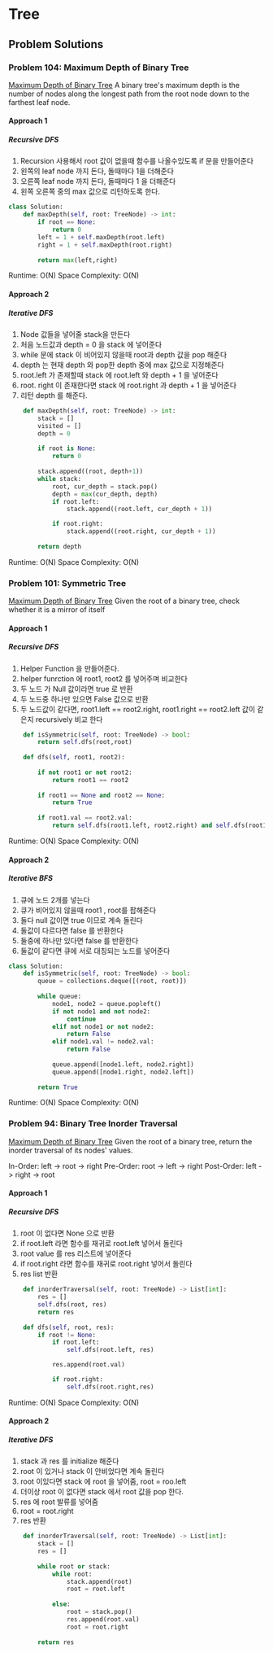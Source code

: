 # Tree

## Problem Solutions

### Problem 104: Maximum Depth of Binary Tree
[Maximum Depth of Binary Tree](https://leetcode.com/problems/maximum-depth-of-binary-tree/)
A binary tree's maximum depth is the number of nodes along the longest path from the root node down to the farthest leaf node.

#### Approach 1 
##### Recursive DFS

1) Recursion 사용해서 root 값이 없을때 함수를 나올수있도록 if 문을 만들어준다
2) 왼쪽의 leaf node 까지 돈다, 돌때마다 1을 더해준다
3) 오른쪽 leaf node 까지 돈다, 돌때마다 1 을 더해준다 
4) 왼쪽 오른쪽 중의 max 값으로 리턴하도록 한다. 

```python
class Solution:
    def maxDepth(self, root: TreeNode) -> int:
        if root == None:
            return 0
        left = 1 + self.maxDepth(root.left)
        right = 1 + self.maxDepth(root.right)
        
        return max(left,right)
```
Runtime: O(N)
Space Complexity: O(N)

#### Approach 2 
##### Iterative DFS

1) Node 값들을 넣어줄 stack을 만든다
2) 처음 노드값과 depth = 0 을 stack 에 넣어준다
3) while 문에 stack 이 비어있지 않을때 root과 depth 값을 pop 해준다
4) depth 는 현재 depth 와 pop한 depth 중에 max 값으로 지정해준다
4) root.left 가 존재할때 stack 에 root.left 와 depth + 1 을 넣어준다
5) root. right 이 존재한다면 stack 에 root.right 과 depth + 1 을 넣어준다
6) 리턴 depth 를 해준다. 

``` python
    def maxDepth(self, root: TreeNode) -> int:
        stack = []
        visited = []
        depth = 0
        
        if root is None:
            return 0
        
        stack.append((root, depth+1))
        while stack:
            root, cur_depth = stack.pop()
            depth = max(cur_depth, depth)            
            if root.left:
                stack.append((root.left, cur_depth + 1))

            if root.right:
                stack.append((root.right, cur_depth + 1))
        
        return depth
```
Runtime: O(N)
Space Complexity: O(N)

### Problem 101: Symmetric Tree
[Maximum Depth of Binary Tree](https://leetcode.com/problems/symmetric-tree/)
Given the root of a binary tree, check whether it is a mirror of itself 

#### Approach 1 
##### Recursive DFS
1) Helper Function 을 만들어준다. 
2) helper funrction 에 root1, root2 를 넣어주며 비교한다
3) 두 노드 가 Null 값이라면 true 로 반환
4) 두 노드중 하나만 있으면 False 값으로 반환
5) 두 노드값이 같다면, root1.left == root2.right, root1.right == root2.left 값이 같은지 recursively 비교 한다

```python 
    def isSymmetric(self, root: TreeNode) -> bool:
        return self.dfs(root,root)
    
    def dfs(self, root1, root2):
        
        if not root1 or not root2:
            return root1 == root2
        
        if root1 == None and root2 == None:
            return True
        
        if root1.val == root2.val:
            return self.dfs(root1.left, root2.right) and self.dfs(root1.right, root2.left)
```
Runtime: O(N)
Space Complexity: O(N)

#### Approach 2
##### Iterative BFS
1) 큐에 노드 2개를 넣는다
2) 큐가 비어있지 않을때 root1 , root를 팝해준다
3) 둘다 null 값이면 true 이므로 계속 돌린다
4) 둘값이 다르다면 false 를 반환한다
5) 둘중에 하나만 있다면 false 를 반환한다
6) 둘값이 같다면 큐에 서로 대칭되는 노드를 넣어준다

```python 
class Solution:
    def isSymmetric(self, root: TreeNode) -> bool:
        queue = collections.deque([(root, root)])
        
        while queue:
            node1, node2 = queue.popleft()
            if not node1 and not node2:
                continue
            elif not node1 or not node2:
                return False
            elif node1.val != node2.val:
                return False
            
            queue.append([node1.left, node2.right])
            queue.append([node1.right, node2.left])
            
        return True
```

Runtime: O(N)
Space Complexity: O(N)

### Problem 94: Binary Tree Inorder Traversal
[Maximum Depth of Binary Tree](https://leetcode.com/problems/binary-tree-inorder-traversal/)
Given the root of a binary tree, return the inorder traversal of its nodes' values.

In-Order: left -> root -> right
Pre-Order: root -> left -> right
Post-Order: left -> right -> root

#### Approach 1 
##### Recursive DFS

1) root 이 없다면 None 으로 반환
2) if root.left 라면 함수를 재귀로 root.left 넣어서 돌린다
3) root value 를 res 리스트에 넣어준다
4) if root.right 라면 함수를 재귀로 root.right 넣어서 돌린다
5) res list 반환

```python 
    def inorderTraversal(self, root: TreeNode) -> List[int]:
        res = []
        self.dfs(root, res)
        return res
        
    def dfs(self, root, res):
        if root != None:
            if root.left:
                self.dfs(root.left, res)

            res.append(root.val)

            if root.right:
                self.dfs(root.right,res)
```
Runtime: O(N)
Space Complexity: O(N)

#### Approach 2
##### Iterative DFS
1) stack 과 res 를 initialize 해준다
2) root 이 있거나 stack 이 안비었다면 계속 돌린다
3) root 이있다면 stack 에 root 을 넣어줌, root = roo.left
4) 더이상 root 이 없다면 stack 에서 root 값을 pop 한다. 
5) res 에 root 발류를 넣어줌
5) root = root.right
6) res 반환

```python
    def inorderTraversal(self, root: TreeNode) -> List[int]:
        stack = []
        res = []
        
        while root or stack:
            while root:
                stack.append(root)
                root = root.left
            
            else:
                root = stack.pop()
                res.append(root.val)
                root = root.right
        
        return res
```